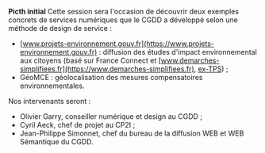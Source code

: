 
**Picth initial**
Cette session sera l'occasion de découvrir deux exemples concrets de services numériques que le CGDD a développé selon une méthode de design de service :
- [www.projets-environnement.gouv.fr](https://www.projets-environnement.gouv.fr) : diffusion des études d'impact environnemental aux citoyens (basé sur France Connect et [www.demarches-simplifiees.fr](https://www.demarches-simplifiees.fr), [ex-TPS](https://mtes-mct.github.io/numerique/geek-lunch/2017/02/28/geek-lunch-TPS.html)) ;
- GéoMCE : géolocalisation des mesures compensatoires environnementales.

Nos intervenants seront :
- Olivier Garry, conseiller numérique et design au CGDD ;
- Cyril Aeck, chef de projet au CP2I ;
- Jean-Philippe Simonnet, chef du bureau de la diffusion WEB et WEB Sémantique du CGDD.
